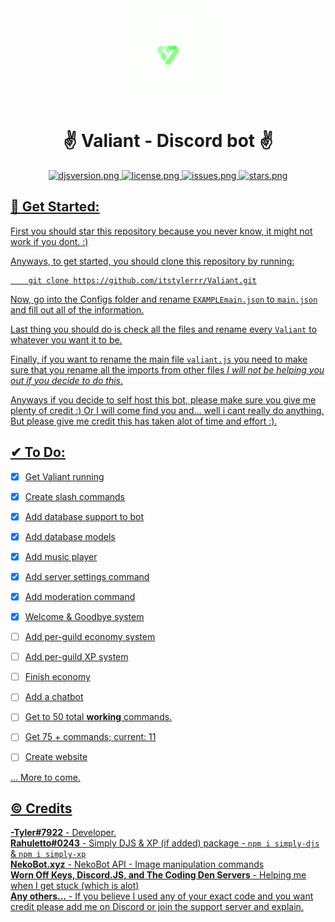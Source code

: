 <div align=center >
<a href="# Get Started"><img src="./Extra/Images/Logos/valiantlogo-green.png" alt="Valiant-logo-circle" height="150px" width="150px" ></a>
</div>
<h1 align=center >✌️ Valiant - Discord bot ✌️ </h1>

<div align=center >
  <a href="https://github.com/discordjs">
    <img src="https://img.shields.io/badge/discord.js-v13.7.0-blue.svg?logo=npm" alt="djsversion.png">
  </a>

  <a href="https://github.com/itstylerrr/Valiant/blob/LICENSE.md">
    <img src="https://img.shields.io/github/license/itstylerrr/Valiant" alt="license.png">
  </a>
  
  <a href="#">
  <img src="https://img.shields.io/github/issues/itstylerrr/Valiant" alt="issues.png"
  </a>
  
  <a href="https://github.com/itstylerrr/Valiant">
  <img src="https://img.shields.io/github/stars/itstylerrr/Valiant" alt="stars.png"
  </a>

</div>
    
## 👋 Get Started:
First you should star this repository because you never know, it might not work if you dont. :)

Anyways, to get started, you should clone this repository by running:
```
    git clone https://github.com/itstylerrr/Valiant.git
```
Now, go into the Configs folder and rename `EXAMPLEmain.json` to `main.json` and fill out all of the information.

Last thing you should do is check all the files and rename every `Valiant` to whatever you want it to be.

Finally, if you want to rename the main file `valiant.js` you need to make sure that you rename all the imports from other files *I will not be helping you out if you decide to do this*.

Anyways if you decide to self host this bot, please make sure you give me plenty of credit :) Or I will come find you and... well i cant really do anything. But please give me credit this has taken alot of time and effort :).

## ✔ To Do:

 - [x] Get Valiant running
 - [x] Create slash commands
 - [x] Add database support to bot
 - [x] Add database models
 - [x] Add music player
 - [x] Add server settings command
 - [x] Add moderation command
 - [x] Welcome & Goodbye system
 - [ ] Add per-guild economy system
 - [ ] Add per-guild XP system
 - [ ] Finish economy
 - [ ] Add a chatbot
 - [ ] Get to 50 total **working** commands.
 - [ ] Get 75 + commands; current: 11
 - [ ] Create website

    
... More to come.

## ©️ Credits

**-Tyler#7922** - Developer. \
**Rahuletto#0243** - Simply DJS & XP (if added) package - ```npm i simply-djs``` & ```npm i simply-xp``` \
**NekoBot.xyz** - NekoBot API - Image manipulation commands \
**Worn Off Keys, Discord.JS, and The Coding Den Servers** - Helping me when I get stuck (which is alot) \
**Any others...** - If you believe I used any of your exact code and you want credit please add me on Discord or join the support server and explain.
